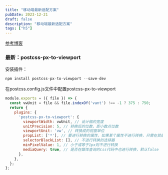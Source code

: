 ```yaml
---
title: "移动端最新适配方案"
pubDate: 2023-12-21
draft: false
description: "移动端最新适配方案"
tags: ["h5"]
---
```


[参考博客](https://juejin.cn/post/7213537146362658875)  

### 最新：postcss-px-to-viewport  

安装插件：
```js
npm install postcss-px-to-viewport --save-dev
```

在postcss.config.js文件中配置postcss-px-to-viewport  

```js
module.exports = ({ file }) => {
  const vwUnit = file && file.indexOf('vant') !== -1 ? 375 : 750;
  return {
    plugins: {
      'postcss-px-to-viewport': {
        viewportWidth: vwUnit, // 设计稿的宽度
        unitPrecision: 5, // 转换后的位数，即小数点位数
        viewportUnit: 'vw', // 转换成的视窗单位
        propList: ['*'], // 要进行转换的属性，如果某个属性不进行转换，只需在其前加个“!”即可
        selectorBlackList: [], // 不进行转换的选择器
        minPixelValue: 1, // 小于或等于1px则不进行转换
        mediaQuery: true, // 是否在媒体查询的css代码中也进行转换，默认false
      },
    },
  };
};
```
